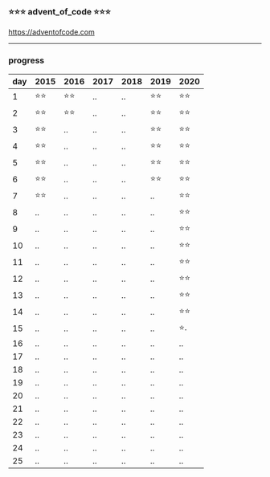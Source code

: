 ### ⭐️⭐️⭐️ advent_of_code ⭐️⭐️⭐️
https://adventofcode.com

---

### progress

|day|2015|2016|2017|2018|2019|2020|
|:-|:-|:-|:-|:-|:-|:-|
|1|⭐️⭐️|⭐️⭐️|..|..|⭐️⭐️|⭐️⭐️|
|2|⭐️⭐️|⭐️⭐️|..|..|⭐️⭐️|⭐️⭐️|
|3|⭐️⭐️|..|..|..|⭐️⭐️|⭐️⭐️|
|4|⭐️⭐️|..|..|..|⭐️⭐️|⭐️⭐️|
|5|⭐️⭐️|..|..|..|⭐️⭐️|⭐️⭐️|
|6|⭐️⭐️|..|..|..|⭐️⭐️|⭐️⭐️|
|7|⭐️⭐️|..|..|..|..|⭐️⭐️|
|8|..|..|..|..|..|⭐️⭐️|
|9|..|..|..|..|..|⭐️⭐️|
|10|..|..|..|..|..|⭐️⭐️|
|11|..|..|..|..|..|⭐️⭐️|
|12|..|..|..|..|..|⭐️⭐️|
|13|..|..|..|..|..|⭐️⭐️|
|14|..|..|..|..|..|⭐️⭐️|
|15|..|..|..|..|..|⭐️.|
|16|..|..|..|..|..|..|
|17|..|..|..|..|..|..|
|18|..|..|..|..|..|..|
|19|..|..|..|..|..|..|
|20|..|..|..|..|..|..|
|21|..|..|..|..|..|..|
|22|..|..|..|..|..|..|
|23|..|..|..|..|..|..|
|24|..|..|..|..|..|..|
|25|..|..|..|..|..|..|

